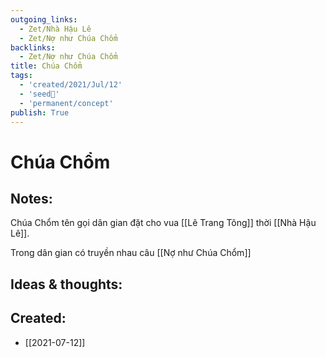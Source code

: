 ```yaml
---
outgoing_links:
  - Zet/Nhà Hậu Lê
  - Zet/Nợ như Chúa Chổm
backlinks:
  - Zet/Nợ như Chúa Chổm
title: Chúa Chổm
tags:
  - 'created/2021/Jul/12'
  - 'seed🥜'
  - 'permanent/concept'
publish: True
---
```

# Chúa Chổm

## Notes:
Chúa Chổm tên gọi dân gian đặt cho vua [[Lê Trang Tông]] thời [[Nhà Hậu Lê]].

Trong dân gian có truyền nhau câu [[Nợ như Chúa Chổm]]

## Ideas & thoughts:

## Created:
- [[2021-07-12]]
